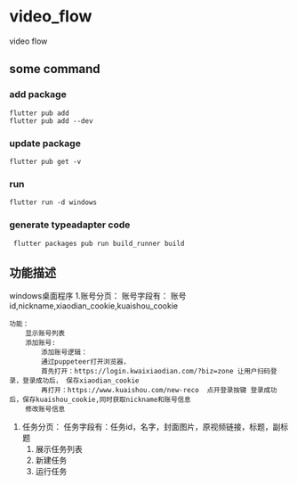 # video_flow
video flow


## some command

### add package

```
flutter pub add
flutter pub add --dev
```

### update package

```
flutter pub get -v
```

### run

```
flutter run -d windows
```

### generate typeadapter code
```
 flutter packages pub run build_runner build

```

## 功能描述

windows桌面程序
1.账号分页：
    账号字段有： 账号id,nickname,xiaodian_cookie,kuaishou_cookie

    功能：
        显示账号列表
        添加账号:
            添加账号逻辑：
            通过puppeteer打开浏览器，
            首先打开：https://login.kwaixiaodian.com/?biz=zone 让用户扫码登录，登录成功后， 保存xiaodian_cookie
            再打开：https://www.kuaishou.com/new-reco  点开登录按键 登录成功后，保存kuaishou_cookie,同时获取nickname和账号信息
        修改账号信息

1. 任务分页：
    任务字段有：任务id，名字，封面图片，原视频链接，标题，副标题
    1. 展示任务列表
    1. 新建任务
    1. 运行任务





